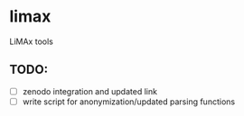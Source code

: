 # limax
LiMAx tools

## TODO:
- [ ] zenodo integration and updated link
- [ ] write script for anonymization/updated parsing functions
